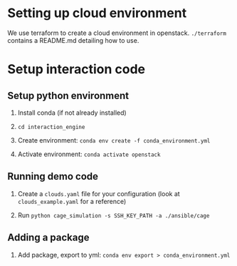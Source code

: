 
# Setting up cloud environment

We use terraform to create a cloud environment in openstack. `./terraform` contains a README.md detailing how to use.

# Setup interaction code

## Setup python environment

1. Install conda (if not already installed)

2. `cd interaction_engine`

3. Create environment: `conda env create -f conda_environment.yml`

4. Activate environment: `conda activate openstack`

## Running demo code

1. Create a `clouds.yaml` file for your configuration (look at `clouds_example.yaml` for a reference)

2. Run `python cage_simulation -s SSH_KEY_PATH -a ./ansible/cage`


## Adding a package

1. Add package, export to yml: `conda env export > conda_environment.yml`
